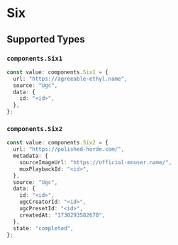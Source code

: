 # Six


## Supported Types

### `components.Six1`

```typescript
const value: components.Six1 = {
  url: "https://agreeable-ethyl.name",
  source: "Ugc",
  data: {
    id: "<id>",
  },
};
```

### `components.Six2`

```typescript
const value: components.Six2 = {
  url: "https://polished-horde.com/",
  metadata: {
    sourceImageUrl: "https://official-mouser.name/",
    muxPlaybackId: "<id>",
  },
  source: "Ugc",
  data: {
    id: "<id>",
    ugcCreatorId: "<id>",
    ugcPresetId: "<id>",
    createdAt: "1730293582670",
  },
  state: "completed",
};
```

